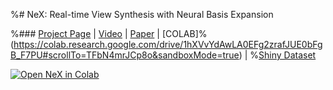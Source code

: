 %# NeX: Real-time View Synthesis with Neural Basis Expansion

%### [Project Page](https://nex-mpi.github.io/) | [Video](https://www.youtube.com/watch?v=HyfkF7Z-ddA) | [Paper](https://arxiv.org/pdf/2103.05606.pdf) | [COLAB]%(https://colab.research.google.com/drive/1hXVvYdAwLA0EFg2zrafJUE0bFgB_F7PU#scrollTo=TFbN4mrJCp8o&sandboxMode=true) | %[Shiny Dataset](https://vistec-my.sharepoint.com/:f:/g/personal/pakkapon_p_s19_vistec_ac_th/EnIUhsRVJOdNsZ_4smdhye0B8z0VlxqOR35IR3bp0uGupQ?e=TsaQgM)

[![Open NeX in Colab](https://colab.research.google.com/assets/colab-badge.svg)](https://colab.research.google.com/drive/1hXVvYdAwLA0EFg2zrafJUE0bFgB_F7PU#scrollTo=TFbN4mrJCp8o&sandboxMode=true)
